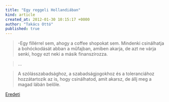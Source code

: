 ```yaml
---
title: "Egy reggeli Hollandiában"
kind: article
created_at: 2012-01-30 10:15:17 +0000
author: "Takács Ottó"
published: true
---
```

>-Egy fillérrel sem, ahogy a coffee shopokat sem. Mindenki csinálhatja a bohóckodását abban a műfajban, amiben akarja, de azt ne várja senki, hogy ezt neki a másik finanszírozza.

> ...

> A szólásszabadsághoz, a szabadságjogokhoz és a toleranciához hozzátartozik az is, hogy csinálhatod, amit akarsz, de állj meg a magad lábán belőle.

[Eredeti](http://annyit.blog.hu/2012/01/29/egy_reggeli_hollandiaban?utm_source=ketrec&utm_medium=link&utm_content=2012_01_30&utm_campaign=index)

<div class='old-comments'></div>